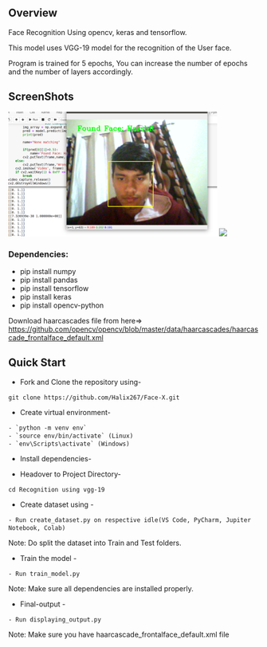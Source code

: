 ## Overview
Face Recognition Using opencv, keras and tensorflow.

This model uses VGG-19 model for the recognition of the  User face.

Program is trained for 5 epochs, You can increase the number of epochs and the number of layers accordingly.

## ScreenShots

<img src="Screenshot from 2020-12-11 21-34-18.png" height="250px">
<img src="Screenshot from 2020-12-11 17-59-00" height="250px">

### Dependencies:
* pip install numpy
* pip install pandas
* pip install tensorflow
* pip install keras
* pip install opencv-python

Download haarcascades file from here=> https://github.com/opencv/opencv/blob/master/data/haarcascades/haarcascade_frontalface_default.xml


## Quick Start

- Fork and Clone the repository using-
```
git clone https://github.com/Halix267/Face-X.git
```
- Create virtual environment-
```
- `python -m venv env`
- `source env/bin/activate` (Linux)
- `env\Scripts\activate` (Windows)
```
- Install dependencies-

- Headover to Project Directory- 
```
cd Recognition using vgg-19
```
- Create dataset using -
```
- Run create_dataset.py on respective idle(VS Code, PyCharm, Jupiter Notebook, Colab)
```
Note: Do split the dataset into Train and Test folders.

- Train the model -
```
- Run train_model.py 
```
Note: Make sure all dependencies are installed properly.

- Final-output -
```
- Run displaying_output.py
```
Note: Make sure you have haarcascade_frontalface_default.xml file 


